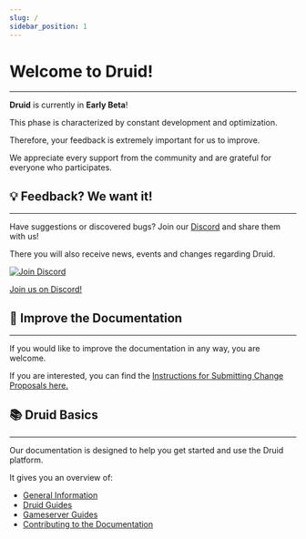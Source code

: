 ```yaml
---
slug: /
sidebar_position: 1
---
```


# Welcome to Druid!

---

**Druid** is currently in **Early Beta**!

This phase is characterized by constant development and optimization.

Therefore, your feedback is extremely important for us to improve.

We appreciate every support from the community and are grateful for everyone who participates.

## 💡 Feedback? We want it!

---

Have suggestions or discovered bugs? Join our [Discord](https://discord.com/invite/UUXpmx24ua) and share them with us!

There you will also receive news, events and changes regarding Druid.

[![Join Discord](/img/discord.png)](https://discord.com/invite/UUXpmx24ua)

[Join us on Discord!](https://discord.com/invite/UUXpmx24ua)

## 📝 Improve the Documentation

---

If you would like to improve the documentation in any way, you are welcome.

If you are interested, you can find the [Instructions for Submitting Change Proposals here.](/contribute/contribute-docs)

## 📚 Druid Basics

---

Our documentation is designed to help you get started and use the Druid platform.

It gives you an overview of:

- [General Information](/general/beta)
- [Druid Guides](/category/guides)
- [Gameserver Guides](/category/gameservers)
- [Contributing to the Documentation](/contribute/contribute-docs)
